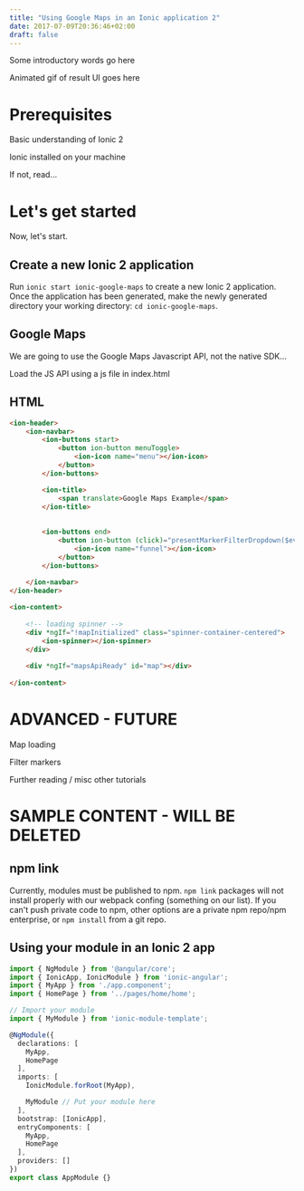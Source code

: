```yaml
---
title: "Using Google Maps in an Ionic application 2"
date: 2017-07-09T20:36:46+02:00
draft: false
---
```


Some introductory words go here

Animated gif of result UI goes here

# Prerequisites

Basic understanding of Ionic 2

Ionic installed on your machine

If not, read...

# Let's get started

Now, let's start.

## Create a new Ionic 2 application

Run `ionic start ionic-google-maps` to create a new Ionic 2 application.
Once the application has been generated, make the newly generated directory your working directory: `cd ionic-google-maps`.

## Google Maps

We are going to use the Google Maps Javascript API, not the native SDK...

Load the JS API using a js file in index.html



## HTML

```html
<ion-header>
    <ion-navbar>
        <ion-buttons start>
            <button ion-button menuToggle>
                <ion-icon name="menu"></ion-icon>
            </button>
        </ion-buttons>

        <ion-title>
            <span translate>Google Maps Example</span>
        </ion-title>
   
    
        <ion-buttons end>
            <button ion-button (click)="presentMarkerFilterDropdown($event)">
                <ion-icon name="funnel"></ion-icon>
            </button>
        </ion-buttons>
        
    </ion-navbar>
</ion-header>

<ion-content>
    
    <!-- loading spinner -->
    <div *ngIf="!mapInitialized" class="spinner-container-centered">
        <ion-spinner></ion-spinner>
    </div>
    
    <div *ngIf="mapsApiReady" id="map"></div>
    
</ion-content>
```

# ADVANCED - FUTURE

Map loading

Filter markers

Further reading / misc other tutorials

# SAMPLE CONTENT - WILL BE DELETED

## npm link

Currently, modules must be published to npm. `npm link` packages will not install properly with our webpack confing (something on our list). If you can't push private code to npm, other options are a private npm repo/npm enterprise, or `npm install` from a git repo.

## Using your module in an Ionic 2 app

```typescript
import { NgModule } from '@angular/core';
import { IonicApp, IonicModule } from 'ionic-angular';
import { MyApp } from './app.component';
import { HomePage } from '../pages/home/home';

// Import your module
import { MyModule } from 'ionic-module-template';

@NgModule({
  declarations: [
    MyApp,
    HomePage
  ],
  imports: [
    IonicModule.forRoot(MyApp),

    MyModule // Put your module here
  ],
  bootstrap: [IonicApp],
  entryComponents: [
    MyApp,
    HomePage
  ],
  providers: []
})
export class AppModule {}
```
